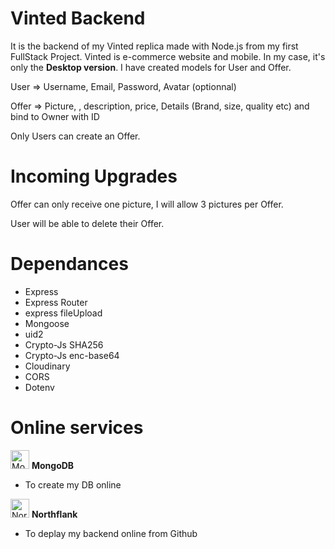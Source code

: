 # Vinted Backend

It is the backend of my Vinted replica made with Node.js from my first FullStack Project.
Vinted is e-commerce website and mobile. In my case, it's only the **Desktop version**.
I have created models for User and Offer.

User => Username, Email, Password, Avatar (optionnal)

Offer => Picture, , description, price, Details (Brand, size, quality etc) and bind to Owner with ID

Only Users can create an Offer.

  # Incoming Upgrades 

Offer can only receive one picture, I will allow 3 pictures per Offer.

User will be able to delete their Offer.


# Dependances 

- Express
- Express Router
- express fileUpload
- Mongoose
- uid2
- Crypto-Js SHA256
- Crypto-Js enc-base64
- Cloudinary
- CORS
- Dotenv

# Online services
<img src="https://servicenav.coservit.com/wp-content/uploads/2022/05/18-1.jpg" alt="MongoDB.icon" width="30"/> **MongoDB**
- To create my DB online 



<img src="https://logo.clearbit.com/https://northflank.com/" alt="Northflank.icon" width="30"/> **Northflank**
- To deplay my backend online from Github
